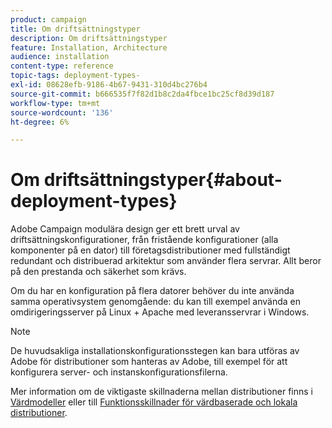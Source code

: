 ```yaml
---
product: campaign
title: Om driftsättningstyper
description: Om driftsättningstyper
feature: Installation, Architecture
audience: installation
content-type: reference
topic-tags: deployment-types-
exl-id: 08628efb-9186-4b67-9431-310d4bc276b4
source-git-commit: b666535f7f82d1b8c2da4fbce1bc25cf8d39d187
workflow-type: tm+mt
source-wordcount: '136'
ht-degree: 6%

---
```


# Om driftsättningstyper{#about-deployment-types}



Adobe Campaign modulära design ger ett brett urval av driftsättningskonfigurationer, från fristående konfigurationer (alla komponenter på en dator) till företagsdistributioner med fullständigt redundant och distribuerad arkitektur som använder flera servrar. Allt beror på den prestanda och säkerhet som krävs.

Om du har en konfiguration på flera datorer behöver du inte använda samma operativsystem genomgående: du kan till exempel använda en omdirigeringsserver på Linux + Apache med leveransservrar i Windows.

>[!NOTE]
>
>De huvudsakliga installationskonfigurationsstegen kan bara utföras av Adobe för distributioner som hanteras av Adobe, till exempel för att konfigurera server- och instanskonfigurationsfilerna.
>
>Mer information om de viktigaste skillnaderna mellan distributioner finns i [Värdmodeller](../../installation/using/hosting-models.md) eller till [Funktionsskillnader för värdbaserade och lokala distributioner](../../installation/using/capability-matrix.md).
